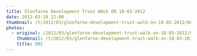 ```yaml
---
title: Glenfarne Development Trust WALK ON 18-03-2012
date: 2012-03-18 12:00
thumbnail: /t/2012/03/glenfarne-development-trust-walk-on-18-03-2012/002.jpg
photos:
  - original: /2012/03/glenfarne-development-trust-walk-on-18-03-2012/002.jpg
    thumbnail: /t/2012/03/glenfarne-development-trust-walk-on-18-03-2012/002.jpg
    title: 002
---
```

